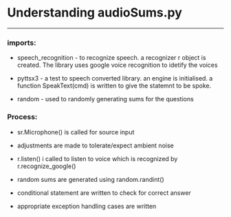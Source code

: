 # Understanding audioSums.py
-----

### imports:
+ speech_recognition - to recognize speech. a recognizer r object is created. The library uses google voice recognition to idetify the voices

+ pyttsx3 - a test to speech converted library. an engine is initialised. a function SpeakText(cmd) is written to give the statemnt to be spoke.

+ random - used to randomly generating sums for the questions


### Process:
+ sr.Microphone() is called for source input

+ adjustments are made to tolerate/expect ambient noise

+ r.listen() i called to listen to voice which is recognized by r.recognize_google()

+ random sums are generated using random.randint()

+ conditional statement are written to check for correct answer

+ appropriate exception handling cases are written  
